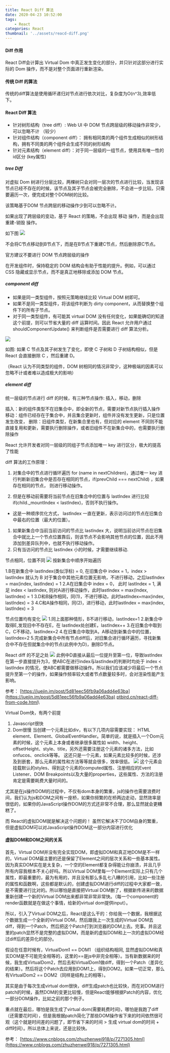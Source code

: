```yaml
---
title: React Diff 算法
date: 2020-04-23 10:52:00
tags:
    - React
categories: React
thumbnail: '../assets/reacd-diff.png'
---
```

#### Diff 作用
React Diff会计算出 Virtual Dom 中真正发生变化的部分，并只针对这部分进行实际的 Dom 操作，而不是对整个页面进行重新渲染。

#### 传统 Diff 的算法
传统的diff算法是使用循环递归对节点进行依次对比，复杂度为O(n^3),效率低下。

#### React Diff 算法
- 针对树形结构（tree diff）: Web UI 中 DOM 节点跨层级的移动操作非常少，可以忽略不计 （较少）
- 针对组件结构（component diff）： 拥有相同类的两个组件生成相似的树形结构，拥有不同类的两个组件会生成不同的树形结构
- 针对元素结构（element diff）：对于同一层级的一组节点，使用具有唯一性的id区分 (key属性)
<!-- more -->

##### tree Diff

对虚拟 Dom 树进行分层比较，两棵树只会对同一层次的节点进行比较，当发现该节点已经不存在的时候，该节点及其子节点会被完全删除，不会进一步比较。只需要遍历一次，便完成对整个DOM树的比较。

该策略基于DOM 节点跨层的移动操作少到可以忽略不计。

如果出现了跨层级的变动，基于 React 的策略，不会出现 移动 操作，而是会出现 重建-销毁 操作。

如下图
![](/assets/treeDiff.png)

不会将C节点移动到B节点下，而是在B节点下重建C节点，然后删除原C节点。

官方建议不要进行 DOM 节点跨层级的操作

在开发组件时，保持稳定的 DOM 结构会有助于性能的提升。例如，可以通过 CSS 隐藏或显示节点，而不是真正地移除或添加 DOM 节点。

##### component diff

- 如果是同一类型组件，按照元策略继续比较 Virtual DOM 树即可。
- 如果不是同一类型组件，将该组件判断为 dirty component，从而替换整个组件下的所有子节点。
- 对于同一类型组件，有可能其 virtual DOM 没有任何变化，如果能确切的知道这个前提，则可以节省大量的 diff 运算时间。因此 React 允许用户通过 shouldComponentUpdate() 来判断组件是否需要进行 diff 算法分析。

![](/assets/componentDiff.png)

如图: 如果 C 节点及其子树发生了变化，即使 C 子树和 D 子树结构相似，但是 React 会直接删除 C ，然后重建 D。

（React 认为不同类型的组件，DOM 树相同的情况非常少，这种极端的因素可以忽略不计或者难以造成极大的影响）

##### element diff

统一层级的节点进行 diff 的时候，有三种节点操作: 插入，移动，删除

插入：新的组件类型不在旧集合中，即全新的节点，需要对新节点执行插入操作
移动：组件已经存在于集合中，并且集合更新时，组件并没有发生更新，只是位置发生改变，
删除：旧组件类型，在新集合里也有，但对应的 element 不同则不能直接复用和更新，需要执行删除操作，或者旧组件不在新集合中的，也需要执行删除操作

React 允许开发者对同一层级的同组子节点添加唯一 key 进行区分，极大的提高了性能

diff 算法的工作原理：

1. 对集合中的节点进行循环遍历 for (name in nextChildren)，通过唯一 key 进行判断新旧集合中是否存在相同的节点，if(prevChild === nextChild) ，如果存在相同的节点， 则进行移动操作。

2. 但是在移动前需要将当前节点在旧集合中的位置与 lastIndex 进行比较 if(child._mountIndex < lastIndex)，否则不执行操作。

- 这是一种顺序优化方式， lastIndex 一直在更新，表示访问过的节点在旧集合中最右的位置（最大的位置）。
1. 如果新集合中当前当前访问的节点比 lastIndex 大，说明当前访问节点在旧集合中就比上一个节点位置靠后，则该节点不会影响其他节点的位置，因此不用添加到差异队列中，也就不执行移动操作。
2. 只有当访问的节点比 lastIndex 小的时候，才需要继续移动.

节点相同，位置不同
![](/assets/componentDiff1.png)
按新集合中顺序开始遍历

1.B在新集合中 lastIndex(类似浮标) = 0, 在旧集合中 index = 1，index > lastIndex 就认为 B 对于集合中其他元素位置无影响，不进行移动，之后lastIndex = max(index, lastIndex) = 1
2.A在旧集合中 index = 0， 此时 lastIndex = 1, 满足 index < lastIndex, 则对A进行移动操作，此时lastIndex = max(Index, lastIndex) = 1
3.D和B操作相同，同(1)，不进行移动，此时lastIndex=max(index, lastIndex) = 3
4.C和A操作相同，同(2)，进行移动，此时lastIndex = max(index, lastIndex) = 3

节点位置均有变化
![](/assets/componentDiff2.png)
1.同上面那种情形，B不进行移动，lastIndex=1
2.新集合中取得E,发现旧中不存在E，在 lastIndex处创建E，lastIndex++
3.在旧集合中取到C，C不移动，lastIndex=2
4.在旧集合中取到A，A移动到新集合中的位置，lastIndex=2
5.完成新集合中所有节点diff后，对旧集合进行循环遍历，寻找新集合中不存在但就集合中的节点(此例中为D)，删除D节点。

React diff 的不足之处
![](/assets/componentDiff3.png)
此例中D直接从最后一位提升至第一位，导致lastIndex在第一步直接提升为3，使ABC在进行index与lastIndex的判断时均处于 index < lastIndex 的情况，使ABC都需要做移动操作。所以我们应该减少将最后一个节点提升至第一个的操作，如果操作频率较大或者节点数量较多时，会对渲染性能产生影响。

参考：
[https://juejin.im/post/5d81eec56fb9a06add4e63ba](https://juejin.im/post/5d81eec56fb9a06add4e63ba)
[ptbird.cn/react-diff-from-code.html](ptbird.cn/react-diff-from-code.html)\

Virtual Dom快，有两个前提
1. Javascript很快
2. Dom很慢
当创建一个元素比如div，有以下几项内容需要实现： HTML element、Element、GlobalEventHandler。简单的说，就是插入一个Dom元素的时候，这个元素上本身或者继承很多属性如 width、height、offsetHeight、style、title，另外还需要注册这个元素的诸多方法，比如onfucos、onclick等等。 这还只是一个元素，如果元素比较多的时候，还涉及到嵌套，那么元素的属性和方法等等就会很多，效率很低。
![](/assets/dom.png)
这个元素会挂载默认的styles、得到这个元素的computed属性、注册相应的Event Listener、DOM Breakpoints以及大量的properties，这些属性、方法的注册肯定是需要耗费大量时间的。

尤其是在js操作DOM的过程中，不仅有dom本身的繁重，js的操作也需要浪费时间，我们认为js和DOM之间有一座桥，如果你频繁的在桥两边走动，显然效率是很低的，如果你的JavaScript操作DOM的方式还非常不合理，那么显然就会更糟糕了。 

而 React的虚拟DOM就是解决这个问题的！ 虽然它解决不了DOM自身的繁重，但是虚拟DOM可以对JavaScript操作DOM这一部分内容进行优化

#### 虚拟DOM和DOM之间的关系

首先，Virtual DOM并没有完全实现DOM，即虚拟DOM和真正地DOM是不一样的，Virtual DOM最主要的还是保留了Element之间的层次关系和一些基本属性。因为真实DOM实在是太复杂，一个空的Element都复杂得能让你崩溃，并且几乎所有内容我根本不关心好吗。所以Virtual DOM里每一个Element实际上只有几个属性，即最重要的，最为有用的，并且没有那么多乱七八糟的引用，比如一些注册的属性和函数啊，这些都是默认的，创建虚拟DOM进行diff的过程中大家都一致，是不需要进行比对的。所以哪怕是直接把Virtual DOM删了，根据新传进来的数据重新创建一个新的Virtual DOM出来都非常非常非常快。（每一个component的render函数就是在做这个事情，给新的virtual dom提供input）。

所以，引入了Virtual DOM之后，React是这么干的：你给我一个数据，我根据这个数据生成一个全新的Virtual DOM，然后跟我上一次生成的Virtual DOM去 diff，得到一个Patch，然后把这个Patch打到浏览器的DOM上去。完事。并且这里的patch显然不是完整的虚拟DOM，而是新的虚拟DOM和上一次的虚拟DOM经过diff后的差异化的部分。

假设在任意时候有，VirtualDom1 == DOM1 （组织结构相同, 显然虚拟DOM和真实DOM是不可能完全相等的，这里的==是js中非完全相等）。当有新数据来的时候，我生成VirtualDom2，然后去和VirtualDom1做diff，得到一个Patch（差异化的结果）。然后将这个Patch去应用到DOM1上，得到DOM2。如果一切正常，那么有VirtualDom2 == DOM2（同样是结构上的相等）。

其实是由于每次生成virtual dom很快，diff生成patch也比较快，而在对DOM进行patch的时候，虽然DOM的变更比较慢，但是React能够根据Patch的内容，优化一部分DOM操作，比如之前的那个例子。

重点就在最后，哪怕是我生成了virtual dom(需要耗费时间)，哪怕是我跑了diff（还需要花时间），但是我根据patch简化了那些DOM操作省下来的时间依然很可观（这个就是时间差的问题了，即节省下来的时间 > 生成 virtual dom的时间 + diff时间）。所以总体上来说，还是比较快。

参考：
[https://www.cnblogs.com/zhuzhenwei918/p/7271305.html](https://www.cnblogs.com/zhuzhenwei918/p/7271305.html)